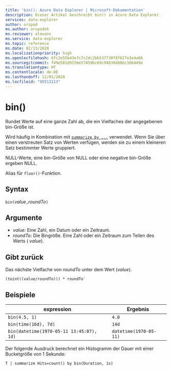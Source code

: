 ```yaml
---
title: 'bin(): Azure Data Explorer | Microsoft-Dokumentation'
description: Dieser Artikel beschreibt bin() in Azure Data Explorer.
services: data-explorer
author: orspod
ms.author: orspodek
ms.reviewer: alexans
ms.service: data-explorer
ms.topic: reference
ms.date: 02/13/2020
ms.localizationpriority: high
ms.openlocfilehash: 6fc2e55b43e7c7c2dc2bb537730f8f627e3e4a66
ms.sourcegitcommit: f49e581d9156e57459bc69c94838d886c166449e
ms.translationtype: HT
ms.contentlocale: de-DE
ms.lasthandoff: 12/01/2020
ms.locfileid: "95513113"
---
```

# <a name="bin"></a>bin()

Rundet Werte auf eine ganze Zahl ab, die ein Vielfaches der angegebenen bin-Größe ist. 

Wird häufig in Kombination mit [`summarize by ...`](./summarizeoperator.md) verwendet.
Wenn Sie über einen verstreuten Satz von Werten verfügen, werden sie zu einem kleineren Satz bestimmter Werte gruppiert.

NULL-Werte, eine bin-Größe von NULL oder eine negative bin-Größe ergeben NULL. 

Alias für `floor()`-Funktion.

## <a name="syntax"></a>Syntax

`bin(`*value*`,`*roundTo*`)`

## <a name="arguments"></a>Argumente

* *value:* Eine Zahl, ein Datum oder ein Zeitraum. 
* *roundTo*: Die Bingröße. Eine Zahl oder ein Zeitraum zum Teilen des Werts ( *value*). 

## <a name="returns"></a>Gibt zurück

Das nächste Vielfache von *roundTo* unter dem Wert (*value*).  
 
```kusto
(toint((value/roundTo))) * roundTo`
```

## <a name="examples"></a>Beispiele

expression | Ergebnis
---|---
`bin(4.5, 1)` | `4.0`
`bin(time(16d), 7d)` | `14d`
`bin(datetime(1970-05-11 13:45:07), 1d)`|  `datetime(1970-05-11)`


Der folgende Ausdruck berechnet ein Histogramm der Dauer mit einer Bucketgröße von 1 Sekunde:

```kusto
T | summarize Hits=count() by bin(Duration, 1s)
```
